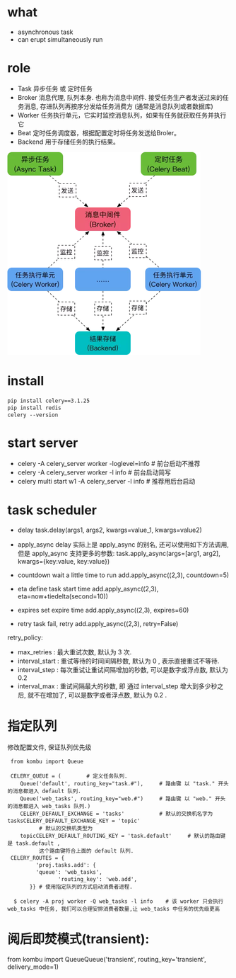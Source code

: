 # what
- asynchronous task
- can erupt simultaneously run

# role
- Task
    异步任务 或 定时任务
- Broker
    消息代理, 队列本身. 也称为消息中间件. 接受任务生产者发送过来的任务消息, 存进队列再按序分发给任务消费方
    (通常是消息队列或者数据库)
- Worker
    任务执行单元，它实时监控消息队列，如果有任务就获取任务并执行它
- Beat
    定时任务调度器，根据配置定时将任务发送给Broler。
- Backend
    用于存储任务的执行结果。
  
![role diagram](./image/celery.png)

# install
```
pip install celery==3.1.25 
pip install redis
celery --version
```

# start server
- celery -A celery_server worker -loglevel=info  # 前台启动不推荐
- celery -A celery_server worker -l info  # 前台启动简写
- celery multi start w1 -A  celery_server -l info  # 推荐用后台启动

# task scheduler
- delay
task.delay(args1, args2, kwargs=value_1, kwargs=value2)

- apply_async
delay 实际上是 apply_async 的别名, 还可以使用如下方法调用, 但是 apply_async 支持更多的参数:
task.apply_async(args=[arg1, arg2], kwargs={key:value, key:value})

- countdown
wait a little time to run
add.apply_async((2,3), countdown=5)

- eta
define task start time
add.apply_async((2,3), eta=now+tiedelta(second=10))

- expires
set expire time
add.apply_async((2,3), expires=60)

- retry
task fail, retry
add.apply_async((2,3), retry=False)

retry_policy:
- max_retries : 最大重试次数, 默认为 3 次.
- interval_start : 重试等待的时间间隔秒数, 默认为 0 , 表示直接重试不等待.
- interval_step : 每次重试让重试间隔增加的秒数, 可以是数字或浮点数, 默认为 0.2
- interval_max : 重试间隔最大的秒数, 即 通过 interval_step 增大到多少秒之后, 就不在增加了, 可以是数字或者浮点数, 默认为 0.2 .

# 指定队列
 修改配置文件, 保证队列优先级 
```angular2html
 from kombu import Queue 
 
 CELERY_QUEUE = (        # 定义任务队列.   
    Queue('default', routing_key="task.#"),     # 路由键 以 "task." 开头的消息都进入 default 队列.    
    Queue('web_tasks', routing_key="web.#")     # 路由键 以 "web." 开头的消息都进入 web_tasks 队列.) 
    CELERY_DEFAULT_EXCHANGE = 'tasks'           # 默认的交换机名字为 tasksCELERY_DEFAULT_EXCHANGE_KEY = 'topic'  
          # 默认的交换机类型为 
    topicCELERY_DEFAULT_ROUTING_KEY = 'task.default'     # 默认的路由键是 task.default , 
          这个路由键符合上面的 default 队列. 
 CELERY_ROUTES = {   
         'proj.tasks.add': {   
         'queue': 'web_tasks',  
                'routing_key': 'web.add',  
       }} # 使用指定队列的方式启动消费者进程.
        
  $ celery -A proj worker -Q web_tasks -l info    # 该 worker 只会执行 web_tasks 中任务, 我们可以合理安排消费者数量,让 web_tasks 中任务的优先级更高
```

# 阅后即焚模式(transient):
from kombu import QueueQueue('transient', routing_key='transient', delivery_mode=1)



### 